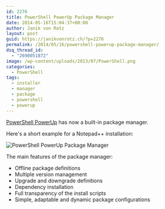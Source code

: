 ```yaml
---
id: 2276
title: PowerShell PowerUp Package Manager
date: 2014-05-16T15:04:37+00:00
author: Janik von Rotz
layout: post
guid: https://janikvonrotz.ch/?p=2276
permalink: /2014/05/16/powershell-powerup-package-manager/
dsq_thread_id:
  - "2690051872"
image: /wp-content/uploads/2013/07/PowerShell.png
categories:
  - PowerShell
tags:
  - installer
  - manager
  - package
  - powershell
  - powerup
---
```

[PowerShell PowerUp](http://janikvonrotz.github.io/PowerShell-PowerUp/) has now a built-in package manager.

Here's a short example for a Notepad++ installation:
<!--more-->
![PowerShell PowerUp Package Manager](/wp-content/uploads/2014/05/PowerShell-PowerUp-Package-Manager.gif)

The main features of the package manager:

* Offline package definitions
* Multiple version management
* Upgrade and downgrade definitions
* Dependency installation
* Full transparency of the install scripts
* Simple, adaptable and dynamic package configurations 